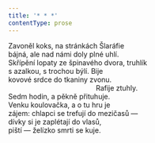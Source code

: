 ```yaml
---
title: '* * *'
contentType: prose
---
```


<section>

Zavoněl koks, na stránkách Šlaráfie  
bájná, ale nad námi doly plné uhlí.  
Skřípění lopaty ze špinavého dvora, truhlík  
s azalkou, s trochou býlí. Bije  
kovové srdce do tkaniny zvonu.  
                                             Rafije ztuhly.  
Sedm hodin, a pěkně přituhuje.  
Venku koulovačka, a o tu hru je  
zájem: chlapci se trefují do mezičasů —  
dívky si je zaplétají do vlasů,  
piští — želízko smrti se kuje.

</section>
